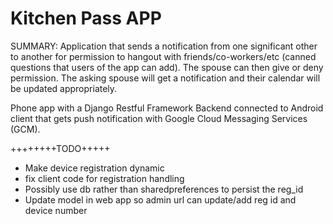 Kitchen Pass APP
=======
SUMMARY: Application that sends a notification from one significant other to another for permission to hangout with friends/co-workers/etc (canned questions that users of the app can add).  The spouse can then give or deny permission.  The asking spouse will get a notification and their calendar will be updated appropriately.  

Phone app with a Django Restful Framework Backend connected to Android client that gets push notification with Google Cloud Messaging Services (GCM).



++++++++TODO+++++
- Make device registration dynamic
- fix client code for registration handling
- Possibly use db rather than sharedpreferences to persist the reg_id
- Update model in web app so admin url can update/add reg id and device number

